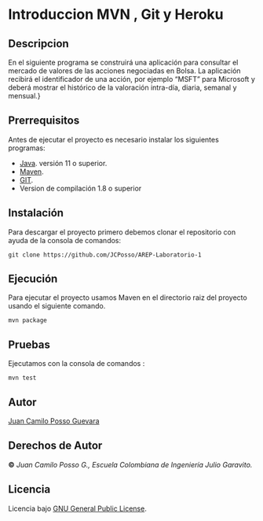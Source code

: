 # Introduccion MVN , Git y Heroku
## Descripcion
En el siguiente programa se construirá una aplicación para consultar el mercado de valores de las acciones negociadas en Bolsa.
La aplicación recibirá el identificador de una acción, por ejemplo “MSFT” para Microsoft  y deberá mostrar el histórico de la valoración intra-día, diaria, semanal y mensual.}
## Prerrequisitos
Antes de ejecutar el proyecto es necesario instalar los siguientes programas:
* [Java](https://www.java.com/es/download/ie_manual.jsp). versión 11 o superior. 
* [Maven](https://maven.apache.org/). 
* [GIT](https://git-scm.com/). 
* Version de compilación 1.8 o superior
## Instalación
Para descargar el proyecto primero debemos clonar el repositorio con ayuda de la consola de comandos:
```
git clone https://github.com/JCPosso/AREP-Laboratorio-1
```

## Ejecución
Para ejecutar el proyecto usamos Maven en el directorio raiz del proyecto  usando el siguiente comando.
```
mvn package
```
## Pruebas
Ejecutamos con la consola de comandos :

```
mvn test
```
## Autor
[Juan Camilo Posso Guevara](https://github.com/JCPosso)
## Derechos de Autor
**©** _Juan Camilo Posso G., Escuela Colombiana de Ingeniería Julio Garavito._
## Licencia
Licencia bajo  [GNU General Public License](https://github.com/JCPosso/AREP-Laboratorio-1/blob/master/LICENSE).